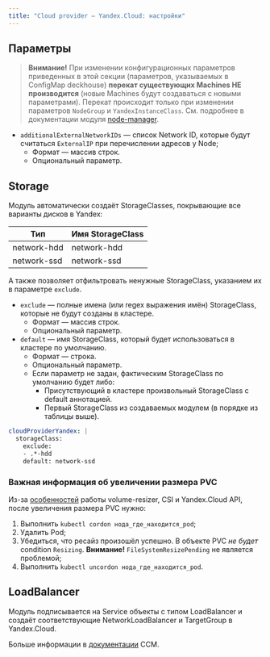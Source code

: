 ```yaml
---
title: "Сloud provider — Yandex.Cloud: настройки"
---
```


## Параметры

> **Внимание!** При изменении конфигурационных параметров приведенных в этой секции (параметров, указываемых в ConfigMap deckhouse) **перекат существующих Machines НЕ производится** (новые Machines будут создаваться с новыми параметрами). Перекат происходит только при изменении параметров `NodeGroup` и `YandexInstanceClass`. См. подробнее в документации модуля [node-manager](/modules/040-node-manager/faq.html#как-перекатить-эфемерные-машины-в-облаке-с-новой-конфигурацией).

* `additionalExternalNetworkIDs` — список Network ID, которые будут считаться `ExternalIP` при перечислении адресов у Node;
  * Формат — массив строк.
  * Опциональный параметр.

## Storage

Модуль автоматически создаёт StorageClasses, покрывающие все варианты дисков в Yandex:

| Тип | Имя StorageClass |
|---|---|
| network-hdd | network-hdd |
| network-ssd | network-ssd |

А также позволяет отфильтровать ненужные StorageClass, указанием их в параметре `exclude`.

* `exclude` — полные имена (или regex выражения имён) StorageClass, которые не будут созданы в кластере.
  * Формат — массив строк.
  * Опциональный параметр.
* `default` — имя StorageClass, который будет использоваться в кластере по умолчанию.
  * Формат — строка.
  * Опциональный параметр.
  * Если параметр не задан, фактическим StorageClass по умолчанию будет либо: 
    * Присутствующий в кластере произвольный StorageClass с default аннотацией.
    * Первый StorageClass из создаваемых модулем (в порядке из таблицы выше).

```yaml
cloudProviderYandex: |
  storageClass:
    exclude: 
    - .*-hdd
    default: network-ssd
```

### Важная информация об увеличении размера PVC

Из-за [особенностей](https://github.com/kubernetes-csi/external-resizer/issues/44) работы volume-resizer, CSI и Yandex.Cloud API, после увеличения размера PVC нужно:

1. Выполнить `kubectl cordon нода_где_находится_pod`;
2. Удалить Pod;
3. Убедиться, что ресайз произошёл успешно. В объекте PVC *не будет* condition `Resizing`. **Внимание!** `FileSystemResizePending` не является проблемой;
4. Выполнить `kubectl uncordon нода_где_находится_pod`.

## LoadBalancer

Модуль подписывается на Service объекты с типом LoadBalancer и создаёт соответствующие NetworkLoadBalancer и TargetGroup в Yandex.Cloud.

Больше информации в [документации](https://github.com/flant/yandex-cloud-controller-manager) CCM.

